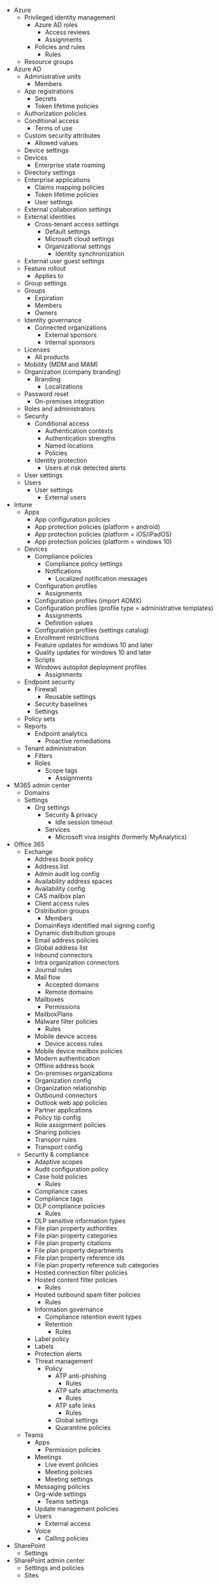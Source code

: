 - Azure
  - Privileged identity management
    - Azure AD roles
      - Access reviews
      - Assignments
    - Policies and rules
      - Rules
  - Resource groups
- Azure AD
  - Administrative units
    - Members
  - App registrations
    - Secrets
    - Token lifetime policies
  - Authorization policies
  - Conditional access
    - Terms of use
  - Custom security attributes
    - Allowed values
  - Device settings
  - Devices
    - Enterprise state roaming
  - Directory settings
  - Enterprise applications
    - Claims mapping policies
    - Token lifetime policies
    - User settings
  - External collaboration settings
  - External identities
    - Cross-tenant access settings
      - Default settings
      - Microsoft cloud settings
      - Organizational settings
        - Identity synchronization
  - External user guest settings
  - Feature rollout
    - Applies to
  - Group settings
  - Groups
    - Expiration
    - Members
    - Owners
  - Identity governance
    - Connected organizations
      - External sponsors
      - Internal sponsors
  - Licenses
    - All products
  - Mobility (MDM and MAM)
  - Organization (company branding)
    - Branding
      - Localizations
  - Password reset
    - On-premises integration
  - Roles and administrators
  - Security
    - Conditional access
      - Authentication contexts
      - Authentication strengths
      - Named locations
      - Policies
    - Identity protection
      - Users at risk detected alerts
  - User settings
  - Users
    - User settings
      - External users
- Intune
  - Apps
    - App configuration policies
    - App protection policies (platform = android)
    - App protection policies (platform = iOS/iPadOS)
    - App protection policies (platform = windows 10)
  - Devices
    - Compliance policies
      - Compliance policy settings
      - Notifications
        - Localized notification messages
    - Configuration profiles
      - Assignments
    - Configuration profiles (import ADMX)
    - Configuration profiles (profile type = administrative templates)
      - Assignments
      - Definition values
    - Configuration profiles (settings catalog)
    - Enrollment restrictions
    - Feature updates for windows 10 and later
    - Quality updates for windows 10 and later
    - Scripts
    - Windows autopilot deployment profiles
      - Assignments
  - Endpoint security
    - Firewall
      - Reusable settings
    - Security baselines
    - Settings
  - Policy sets
  - Reports
    - Endpoint analytics
      - Proactive remediations
  - Tenant administration
    - Filters
    - Roles
      - Scope tags
        - Assignments
- M365 admin center
  - Domains
  - Settings
    - Org settings
      - Security & privacy
        - Idle session timeout
      - Services
        - Microsoft viva insights (formerly MyAnalytics)
- Office 365
  - Exchange
    - Address book policy
    - Address list
    - Admin audit log config
    - Availability address spaces
    - Availability config
    - CAS mailbox plan
    - Client access rules
    - Distribution groups
      - Members
    - DomainKeys identified mail signing config
    - Dynamic distribution groups
    - Email address policies
    - Global address list
    - Inbound connectors
    - Intra organization connectors
    - Journal rules
    - Mail flow
      - Accepted domains
      - Remote domains
    - Mailboxes
      - Permissions
    - MailboxPlans
    - Malware filter policies
      - Rules
    - Mobile device access
      - Device access rules
    - Mobile device mailbox policies
    - Modern authentication
    - Offline address book
    - On-premises organizations
    - Organization config
    - Organization relationship
    - Outbound connectors
    - Outlook web app policies
    - Partner applications
    - Policy tip config
    - Role assignment policies
    - Sharing policies
    - Transpor rules
    - Transport config
  - Security & compliance
    - Adaptive scopes
    - Audit configuration policy
    - Case hold policies
      - Rules
    - Compliance cases
    - Compliance tags
    - DLP compliance policies
      - Rules
    - DLP sensitive information types
    - File plan property authorities
    - File plan property categories
    - File plan property citations
    - File plan property departments
    - File plan property reference ids
    - File plan property reference sub categories
    - Hosted connection filter policies
    - Hosted content filter policies
      - Rules
    - Hosted outbound spam filter policies
      - Rules
    - Information governance
      - Compliance retention event types
      - Retention
        - Rules
    - Label policy
    - Labels
    - Protection alerts
    - Threat management
      - Policy
        - ATP anti-phishing
          - Rules
        - ATP safe attachments
          - Rules
        - ATP safe links
          - Rules
        - Global settings
        - Quarantine policies
  - Teams
    - Apps
      - Permission policies
    - Meetings
      - Live event policies
      - Meeting policies
      - Meeting settings
    - Messaging policies
    - Org-wide settings
      - Teams settings
    - Update management policies
    - Users
      - External access
    - Voice
      - Calling policies
- SharePoint
  - Settings
- SharePoint admin center
  - Settings and policies
  - Sites

